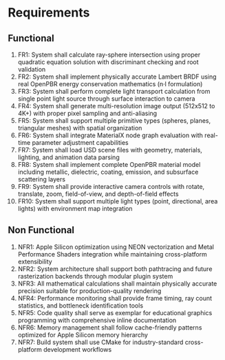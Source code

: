 # Requirements

## Functional

1. FR1: System shall calculate ray-sphere intersection using proper quadratic equation solution with discriminant checking and root validation
2. FR2: System shall implement physically accurate Lambert BRDF using real OpenPBR energy conservation mathematics (n·l formulation)
3. FR3: System shall perform complete light transport calculation from single point light source through surface interaction to camera
4. FR4: System shall generate multi-resolution image output (512x512 to 4K+) with proper pixel sampling and anti-aliasing
5. FR5: System shall support multiple primitive types (spheres, planes, triangular meshes) with spatial organization
6. FR6: System shall integrate MaterialX node graph evaluation with real-time parameter adjustment capabilities
7. FR7: System shall load USD scene files with geometry, materials, lighting, and animation data parsing
8. FR8: System shall implement complete OpenPBR material model including metallic, dielectric, coating, emission, and subsurface scattering layers
9. FR9: System shall provide interactive camera controls with rotate, translate, zoom, field-of-view, and depth-of-field effects
10. FR10: System shall support multiple light types (point, directional, area lights) with environment map integration

## Non Functional

1. NFR1: Apple Silicon optimization using NEON vectorization and Metal Performance Shaders integration while maintaining cross-platform extensibility
2. NFR2: System architecture shall support both pathtracing and future rasterization backends through modular plugin system
3. NFR3: All mathematical calculations shall maintain physically accurate precision suitable for production-quality rendering
4. NFR4: Performance monitoring shall provide frame timing, ray count statistics, and bottleneck identification tools
5. NFR5: Code quality shall serve as exemplar for educational graphics programming with comprehensive inline documentation
6. NFR6: Memory management shall follow cache-friendly patterns optimized for Apple Silicon memory hierarchy
7. NFR7: Build system shall use CMake for industry-standard cross-platform development workflows
